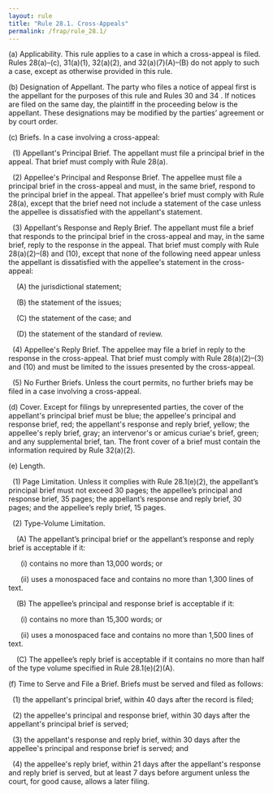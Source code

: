 ```yaml
---
layout: rule
title: "Rule 28.1. Cross-Appeals"
permalink: /frap/rule_28.1/
---
```


(a) Applicability. This rule applies to a case in which a cross-appeal is filed. Rules 28(a)–(c), 31(a)(1), 32(a)(2), and 32(a)(7)(A)–(B) do not apply to such a case, except as otherwise provided in this rule.


(b) Designation of Appellant. The party who files a notice of appeal first is the appellant for the purposes of this rule and Rules 30 and 34 . If notices are filed on the same day, the plaintiff in the proceeding below is the appellant. These designations may be modified by the parties’ agreement or by court order.


(c) Briefs. In a case involving a cross-appeal:


&nbsp;&nbsp;(1) Appellant's Principal Brief. The appellant must file a principal brief in the appeal. That brief must comply with Rule 28(a).


&nbsp;&nbsp;(2) Appellee's Principal and Response Brief. The appellee must file a principal brief in the cross-appeal and must, in the same brief, respond to the principal brief in the appeal. That appellee's brief must comply with Rule 28(a), except that the brief need not include a statement of the case unless the appellee is dissatisfied with the appellant's statement.


&nbsp;&nbsp;(3) Appellant's Response and Reply Brief. The appellant must file a brief that responds to the principal brief in the cross-appeal and may, in the same brief, reply to the response in the appeal. That brief must comply with Rule 28(a)(2)–(8) and (10), except that none of the following need appear unless the appellant is dissatisfied with the appellee's statement in the cross-appeal:


&nbsp;&nbsp;&nbsp;&nbsp;(A) the jurisdictional statement;


&nbsp;&nbsp;&nbsp;&nbsp;(B) the statement of the issues;


&nbsp;&nbsp;&nbsp;&nbsp;(C) the statement of the case; and


&nbsp;&nbsp;&nbsp;&nbsp;(D) the statement of the standard of review.


&nbsp;&nbsp;(4) Appellee's Reply Brief. The appellee may file a brief in reply to the response in the cross-appeal. That brief must comply with Rule 28(a)(2)–(3) and (10) and must be limited to the issues presented by the cross-appeal.


&nbsp;&nbsp;(5) No Further Briefs. Unless the court permits, no further briefs may be filed in a case involving a cross-appeal.


(d) Cover. Except for filings by unrepresented parties, the cover of the appellant's principal brief must be blue; the appellee's principal and response brief, red; the appellant's response and reply brief, yellow; the appellee's reply brief, gray; an intervenor's or amicus curiae's brief, green; and any supplemental brief, tan. The front cover of a brief must contain the information required by Rule 32(a)(2).


(e) Length.


&nbsp;&nbsp;(1) Page Limitation. Unless it complies with Rule 28.1(e)(2), the appellant’s principal brief must not exceed 30 pages; the appellee’s principal and response brief, 35 pages; the appellant’s response and reply brief, 30 pages; and the appellee’s reply brief, 15 pages.


&nbsp;&nbsp;(2) Type-Volume Limitation.


&nbsp;&nbsp;&nbsp;&nbsp;(A) The appellant’s principal brief or the appellant’s response and reply brief is acceptable if it:


&nbsp;&nbsp;&nbsp;&nbsp;&nbsp;&nbsp;(i) contains no more than 13,000 words; or


&nbsp;&nbsp;&nbsp;&nbsp;&nbsp;&nbsp;(ii) uses a monospaced face and contains no more than 1,300 lines of text.


&nbsp;&nbsp;&nbsp;&nbsp;(B) The appellee’s principal and response brief is acceptable if it:


&nbsp;&nbsp;&nbsp;&nbsp;&nbsp;&nbsp;(i) contains no more than 15,300 words; or


&nbsp;&nbsp;&nbsp;&nbsp;&nbsp;&nbsp;(ii) uses a monospaced face and contains no more than 1,500 lines of text.


&nbsp;&nbsp;&nbsp;&nbsp;(C) The appellee’s reply brief is acceptable if it contains no more than half of the type volume specified in Rule 28.1(e)(2)(A).


(f) Time to Serve and File a Brief. Briefs must be served and filed as follows:


&nbsp;&nbsp;(1) the appellant's principal brief, within 40 days after the record is filed;


&nbsp;&nbsp;(2) the appellee's principal and response brief, within 30 days after the appellant's principal brief is served;


&nbsp;&nbsp;(3) the appellant's response and reply brief, within 30 days after the appellee's principal and response brief is served; and


&nbsp;&nbsp;(4) the appellee's reply brief, within 21 days after the appellant's response and reply brief is served, but at least 7 days before argument unless the court, for good cause, allows a later filing.
